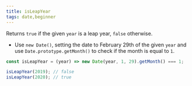 ```yaml
---
title: isLeapYear
tags: date,beginner
---
```


Returns `true` if the given `year` is a leap year, `false` otherwise.

- Use `new Date()`, setting the date to February 29th of the given `year` and use `Date.prototype.getMonth()` to check if the month is equal to `1`.

```js
const isLeapYear = (year) => new Date(year, 1, 29).getMonth() === 1;
```

```js
isLeapYear(2019); // false
isLeapYear(2020); // true
```
